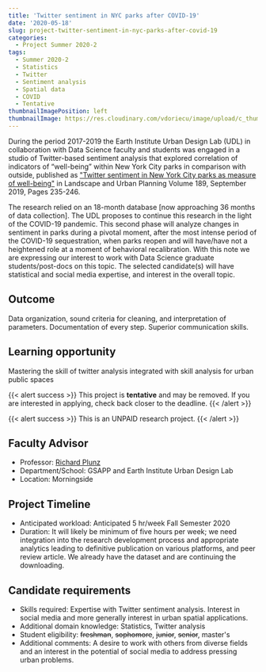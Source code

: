 ```yaml
---
title: 'Twitter sentiment in NYC parks after COVID-19'
date: '2020-05-18'
slug: project-twitter-sentiment-in-nyc-parks-after-covid-19
categories:
  - Project Summer 2020-2
tags:
  - Summer 2020-2
  - Statistics
  - Twitter
  - Sentiment analysis
  - Spatial data
  - COVID
  - Tentative
thumbnailImagePosition: left
thumbnailImage: https://res.cloudinary.com/vdoriecu/image/upload/c_thumb,w_200,g_face/v1590010252/nyc_parks_i6bv0a.png
---
```

During the period 2017-2019 the Earth Institute Urban Design Lab (UDL) in collaboration with  Data Science faculty and students was engaged in a studio of Twitter-based sentiment analysis that explored correlation of indicators of “well-being” within New York City parks in comparison with outside, published as ["Twitter sentiment in New York City parks as measure of well-being"](<https://www.sciencedirect.com/science/article/pii/S0169204618305863>) in Landscape and Urban Planning Volume 189, September 2019, Pages 235-246.

<!--more-->

The research relied on an 18-month database [now approaching 36 months of data collection]. The UDL proposes to continue this research in the light of the COVID-19 pandemic. This second phase will analyze changes in sentiment in parks during a pivotal moment, after the most intense period of the COVID-19 sequestration, when parks reopen and will have/have not a heightened role at a moment of behavioral recalibration. With this note we are expressing our interest to work with Data Science graduate students/post-docs on this topic. The selected candidate(s) will have statistical and social media expertise, and interest in the overall topic.

## Outcome

Data organization, sound criteria for cleaning, and interpretation of parameters. Documentation of every step. Superior communication skills.

## Learning opportunity

Mastering the skill of twitter analysis integrated with skill analysis for urban public spaces

{{< alert success >}}
This project is **tentative** and may be removed. If you are interested in applying, check back closer to the deadline.
{{< /alert >}}

{{< alert success >}}
This is an UNPAID research project.
{{< /alert >}}

## Faculty Advisor
+ Professor: [Richard Plunz](http://urbandesignlab.columbia.edu/)
+ Department/School: GSAPP and Earth Institute Urban Design Lab
+ Location: Morningside

## Project Timeline
+ Anticipated workload: Anticipated 5 hr/week Fall Semester 2020
+ Duration: It will likely be minimum of five hours per week; we need integration into the research development process and appropriate analytics leading to definitive publication on various platforms, and peer review article. We already have the dataset and are continuing the downloading.

## Candidate requirements
+ Skills required: Expertise with Twitter sentiment analysis. Interest in social media and more generally interest in urban spatial applications.
+ Additional domain knowledge: Statistics, Twitter analysis
+ Student eligibility: ~~freshman~~, ~~sophomore~~, ~~junior~~, ~~senior~~, master's
+ Additional comments: A desire to work with others from diverse fields and an interest in the potential of social media to address pressing urban problems.

